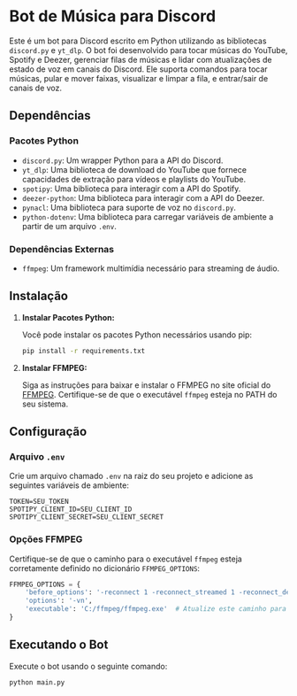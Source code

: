 # Bot de Música para Discord

Este é um bot para Discord escrito em Python utilizando as bibliotecas `discord.py` e `yt_dlp`. O bot foi desenvolvido para tocar músicas do YouTube, Spotify e Deezer, gerenciar filas de músicas e lidar com atualizações de estado de voz em canais do Discord. Ele suporta comandos para tocar músicas, pular e mover faixas, visualizar e limpar a fila, e entrar/sair de canais de voz.

## Dependências

### Pacotes Python
- `discord.py`: Um wrapper Python para a API do Discord.
- `yt_dlp`: Uma biblioteca de download do YouTube que fornece capacidades de extração para vídeos e playlists do YouTube.
- `spotipy`: Uma biblioteca para interagir com a API do Spotify.
- `deezer-python`: Uma biblioteca para interagir com a API do Deezer.
- `pynacl`: Uma biblioteca para suporte de voz no `discord.py`.
- `python-dotenv`: Uma biblioteca para carregar variáveis de ambiente a partir de um arquivo `.env`.

### Dependências Externas
- `ffmpeg`: Um framework multimídia necessário para streaming de áudio.

## Instalação

1. **Instalar Pacotes Python:**

   Você pode instalar os pacotes Python necessários usando pip:

   ```sh
   pip install -r requirements.txt
   ```

2. **Instalar FFMPEG:**

   Siga as instruções para baixar e instalar o FFMPEG no site oficial do [FFMPEG](https://ffmpeg.org/download.html). Certifique-se de que o executável `ffmpeg` esteja no PATH do seu sistema.

## Configuração

### Arquivo `.env`

Crie um arquivo chamado `.env` na raiz do seu projeto e adicione as seguintes variáveis de ambiente:

```env
TOKEN=SEU_TOKEN
SPOTIPY_CLIENT_ID=SEU_CLIENT_ID
SPOTIPY_CLIENT_SECRET=SEU_CLIENT_SECRET
```

### Opções FFMPEG

Certifique-se de que o caminho para o executável `ffmpeg` esteja corretamente definido no dicionário `FFMPEG_OPTIONS`:

```python
FFMPEG_OPTIONS = {
    'before_options': '-reconnect 1 -reconnect_streamed 1 -reconnect_delay_max 5',
    'options': '-vn', 
    'executable': 'C:/ffmpeg/ffmpeg.exe'  # Atualize este caminho para o executável ffmpeg no seu sistema
}
```

## Executando o Bot

Execute o bot usando o seguinte comando:

```sh
python main.py
```